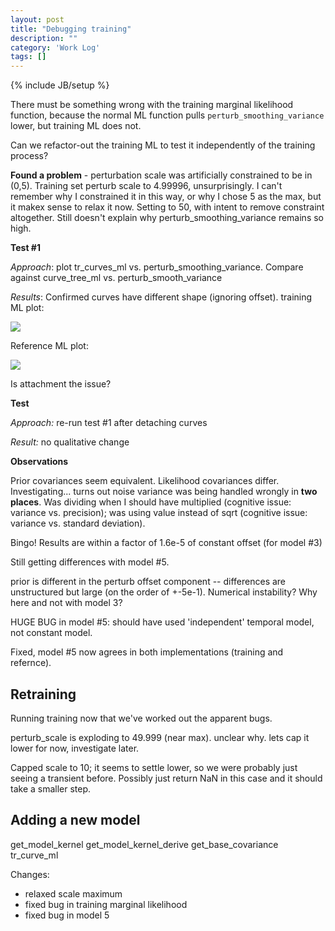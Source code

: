 ```yaml
---
layout: post
title: "Debugging training"
description: ""
category: 'Work Log'
tags: []
---
```

{% include JB/setup %}

There must be something wrong with the training marginal likelihood function, because the normal ML function pulls `perturb_smoothing_variance` lower, but training ML does not.

Can we refactor-out the training ML to test it independently of the training process?

**Found a problem** - perturbation scale was artificially constrained to be in (0,5).  Training set perturb scale to 4.99996, unsurprisingly.  I can't remember why I constrained it in this way, or why I chose 5 as the max, but it makex sense to relax it now.  Setting to 50, with intent to remove constraint altogether.  Still doesn't explain why perturb_smoothing_variance remains so high.  

**Test #1**

*Approach*: plot tr_curves_ml vs. perturb_smoothing_variance.  Compare against curve_tree_ml vs. perturb_smooth_variance

*Results*: Confirmed curves have different shape (ignoring offset).  training ML plot:
    
![]({{site.baseurl}}/img/2014-03-23-train_ml_vs_perturb_smoothing_variance.png)

Reference ML plot:

![]({{site.baseurl}}/img/2014-03-23-reference_ml_vs_perturb_smoothing_variance.png)




Is attachment the issue?

**Test**

*Approach:* re-run test #1 after detaching curves

*Result:* no qualitative change

**Observations**

Prior covariances seem equivalent.
Likelihood covariances differ.  Investigating...  turns out noise variance was being handled wrongly in **two places**.  Was dividing when I should have multiplied (cognitive issue: variance vs. precision); was using value instead of sqrt (cognitive issue: variance vs. standard deviation).

Bingo!  Results are within a factor of 1.6e-5 of constant offset (for model #3)

Still getting differences with model #5.

prior is different in the perturb offset component -- differences are unstructured but large (on the order of +-5e-1).  Numerical instability?  Why here and not with model 3?

HUGE BUG in model #5: should have used 'independent' temporal model, not constant model.

Fixed, model #5 now agrees in both implementations (training and refernce).

Retraining
-----------

Running training now that we've worked out the apparent bugs.

perturb_scale is exploding to 49.999 (near max).  unclear why.  lets cap it lower for now, investigate later.

Capped scale to 10; it seems to settle lower, so we were probably just seeing a transient before.  Possibly just return NaN in this case and it should take a smaller step.

Adding a new model
------------------
get_model_kernel
get_model_kernel_derive
get_base_covariance
tr_curve_ml

Changes:
* relaxed scale maximum
* fixed bug in training marginal likelihood
* fixed bug in model 5 

